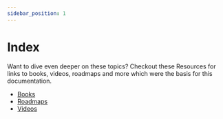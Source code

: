 ```yaml
---
sidebar_position: 1
---
```


# Index

Want to dive even deeper on these topics? Checkout these Resources for links to books, videos, roadmaps and more which were the basis for this documentation.

- [Books](books.md)
- [Roadmaps](roadmaps.md)
- [Videos](videos.md)